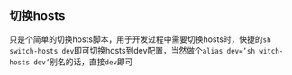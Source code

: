 ## 切换hosts

只是个简单的切换hosts脚本，用于开发过程中需要切换hosts时，快捷的`sh switch-hosts dev`即可切换hosts到dev配置，当然做个`alias dev=’sh witch-hosts dev’`别名的话，直接`dev`即可
